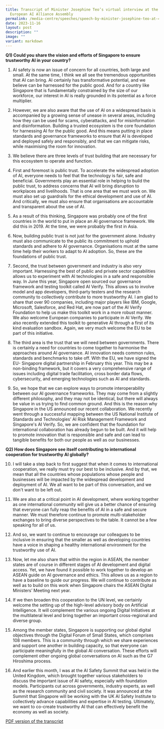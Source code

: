```yaml
---
title: Transcript of Minister Josephine Teo’s virtual interview at the 4th
  European AI Alliance Assembly
permalink: /media-centre/speeches/speech-by-minister-josephine-teo-at-4th-european-ai-alliance-assembly/
date: 2023-11-16
layout: post
description: ""
image: ""
variant: markdown
---
```

**Q1) Could you share the vision and efforts of Singapore to ensure trustworthy AI in your country?**
		
1. AI safety is now an issue of concern for all countries, both large and small. At the same time, I think we all see the tremendous opportunities that AI can bring. AI certainly has transformative potential, and we believe can be harnessed for the public good. And for a country like Singapore that is fundamentally constrained by the size of our workforce, our interest in AI is really grounded in its potential as a force multiplier.

2. However, we are also aware that the use of AI on a widespread basis is accompanied by a growing sense of unease in several areas, including how they can be used for scams, cyberattacks, and for misinformation and disinformation. Building a trusted ecosystem is the core foundation for harnessing AI for the public good. And this means putting in place standards and governance frameworks to ensure that AI is developed and deployed safely and responsibly, and that we can mitigate risks, while maximising the room for innovation.

3. We believe there are three levels of trust building that are necessary for this ecosystem to operate and function.

4. First and foremost is public trust. To accelerate the widespread adoption of AI, everyone needs to feel that the technology is fair, safe and beneficial. Governments play an essential role in helping to build the public trust, to address concerns that AI will bring disruption to workplaces and livelihoods. That is one area that we must work on. We must also set up guardrails for the ethical development and use of AI. And critically, we must also ensure that organisations are accountable and transparent about the use of AI.

5. As a result of this thinking, Singapore was probably one of the first countries in the world to put in place an AI governance framework. We did this in 2019. At the time, we were probably the first in Asia.

6. Now, building public trust is not just for the government alone. Industry must also communicate to the public its commitment to uphold standards and adhere to AI governance. Organisations must at the same time help their workers to adapt to AI adoption. So, these are the foundations of public trust.

7. Second, the trust between government and industry is also very important. Harnessing the best of public and private sector capabilities allows us to experiment with AI technologies in a safe and responsible way. In June this year, Singapore open sourced our governance framework and testing toolkit called AI Verify. This allows us to involve model and app developers, third-party testers and the research community to collectively contribute to more trustworthy AI. I am glad to share that over 90 companies, including major players like IBM, Google, Microsoft, Salesforce, and Red Hat, are now part of the AI Verify Foundation to help us make this toolkit work in a more robust manner. We also welcome European companies to participate in AI Verify. We also recently extended this toolkit to generative AI through a first of its kind evaluation sandbox. Again, we very much welcome the EU to be part of this initiative.

8. The third area is the trust that we will need between governments. There is certainly a need for countries to come together to harmonise the approaches around AI governance. AI innovation needs common rules, standards and benchmarks to take off. With the EU, we have signed the EU- Singapore digital partnership in February this year. This may be a non-binding framework, but it covers a very comprehensive range of issues including digital trade facilitation, cross border data flows, cybersecurity, and emerging technologies such as AI and standards.

9. So, we hope that we can explore ways to promote interoperability between our AI governance frameworks. They may come from a slightly different philosophy, and they may not be identical, but there will always be value in us trying to find common ground. And this is the reason why Singapore in the US announced our recent collaboration. We recently went through a successful mapping between the US National Institute of Standards and Technologies’ AI Risk Management Framework and Singapore's AI Verify. So, we are confident that the foundation for international collaboration has already begun to be built. And it will help to promote innovation that is responsible and safe and can lead to tangible benefits for both our people as well as our businesses.

**Q2) How does Singapore see itself contributing to international cooperation for trustworthy AI globally?**

10. I will take a step back to first suggest that when it comes to international cooperation, we really must try our best to be inclusive. And by that, we mean that all the countries whose populations whose people and businesses will be impacted by the widespread development and deployment of AI. We all want to be part of this conversation, and we don't want to be left out.

11. We are also at a critical point in AI development, where working together as one international community will give us a better chance of ensuring that everyone can fully reap the benefits of AI in a safe and secure manner. We must therefore continue to promote multi-stakeholder exchanges to bring diverse perspectives to the table. It cannot be a few speaking for all of us.

12. And so, we want to continue to encourage our colleagues to be inclusive in ensuring that the smaller as well as developing countries have a voice in shaping a healthy international environment for the trustworthy use of AI.

13. Now, let me also share that within the region in ASEAN, the member states are of course in different stages of AI development and digital access. Yet, we have found it possible to work together to develop an ASEAN guide on AI governance and ethics. This allows us as a region to have a baseline to guide our progress. We will continue to contribute as well as to build on this work when Singapore chairs the ASEAN Digital Ministers’ Meeting next year.

14. If we then broaden this cooperation to the UN level, we certainly welcome the setting up of the high-level advisory body on Artificial Intelligence. It will complement the various ongoing Digital Initiatives at the multilateral level and bring together an important cross-regional and diverse group.

15. Among the member states, Singapore is supporting our global digital objectives through the Digital Forum of Small States, which comprises 108 members. This is a community through which we share experiences and support one another in building capacity, so that everyone can participate meaningfully in the global AI conversation. These efforts will complement other ongoing global conversations on AI such as the G7 Hiroshima process.

16. And earlier this month, I was at the AI Safety Summit that was held in the United Kingdom, which brought together various stakeholders to discuss the important issue of AI safety, especially with foundation models. Participants cut across governments, industry experts, as well as the research community and civil society. It was announced at the Summit that Singapore will be working with the UK AI Safety Institute to collectively advance capabilities and expertise in AI testing. Ultimately, we want to co-create trustworthy AI that can effectively benefit the economy as well as society.

[PDF version of the transcript](/files/Transcript_of_Minister_Josephine_Teos_virtual_interview_at_the_4th_European_AI_Alliance_Assembly.pdf)